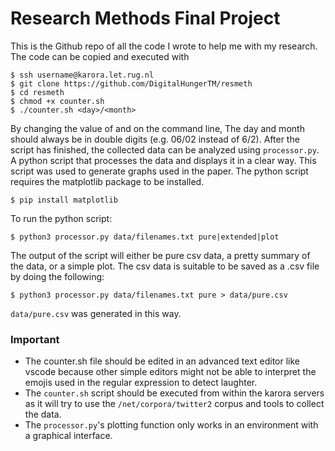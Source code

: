 # Research Methods Final Project
This is the Github repo of all the code I wrote to help me with my research.  
The code can be copied and executed with
```commandline
$ ssh username@karora.let.rug.nl
$ git clone https://github.com/DigitalHungerTM/resmeth
$ cd resmeth
$ chmod +x counter.sh
$ ./counter.sh <day>/<month>
```

By changing the value of <day> and <month> on the command line, The day and month should always be in double digits 
(e.g. 06/02 instead of 6/2). After the script has finished, the collected data can be analyzed using 
```processor.py```. A python script that processes the data and displays it in a clear way. This script was used 
to generate graphs used in the paper. The python script requires the matplotlib package to be installed.
```commandline
$ pip install matplotlib
```
To run the python script:
```commandline
$ python3 processor.py data/filenames.txt pure|extended|plot
```
The output of the script will either be pure csv data, a pretty summary of the data, or a simple plot. The csv data is 
suitable to be saved as a .csv file by doing the following:
```commandline
$ python3 processor.py data/filenames.txt pure > data/pure.csv
```
```data/pure.csv``` was generated in this way.

### Important
- The counter.sh file should be edited in an advanced text editor like vscode because other simple editors might
not be able to interpret the emojis used in the regular expression to detect laughter.  
- The ```counter.sh``` script should be executed from within the karora servers as it will try to use the 
```/net/corpora/twitter2``` corpus and tools to collect the data.
- The ```processor.py```'s plotting function only works in an environment with a graphical interface.